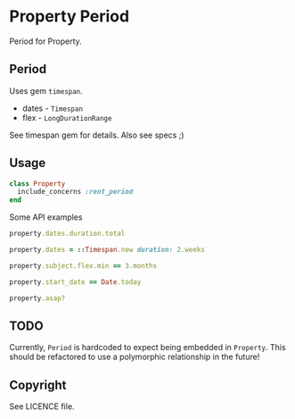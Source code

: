 # Property Period

Period for Property.

## Period

Uses gem `timespan`.

* dates - `Timespan`
* flex - `LongDurationRange`

See timespan gem for details. Also see specs ;)

## Usage

```ruby
class Property
  include_concerns :rent_period
end
```

Some API examples

```ruby
property.dates.duration.total

property.dates = ::Timespan.new duration: 2.weeks

property.subject.flex.min == 3.months

property.start_date == Date.today

property.asap?
```

## TODO

Currently, `Period` is hardcoded to expect being embedded in `Property`. This should be refactored to use a polymorphic relationship in the future!

## Copyright

See LICENCE file.